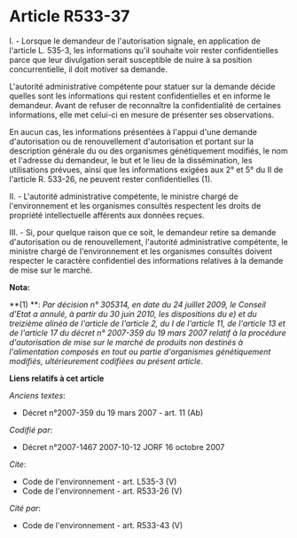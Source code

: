 # Article R533-37

I. - Lorsque le demandeur de l'autorisation signale, en application de l'article L. 535-3, les informations qu'il souhaite
voir rester confidentielles parce que leur divulgation serait susceptible de nuire à sa position concurrentielle, il doit
motiver sa demande.

L'autorité administrative compétente pour statuer sur la demande décide quelles sont les informations qui restent
confidentielles et en informe le demandeur. Avant de refuser de reconnaître la confidentialité de certaines informations,
elle met celui-ci en mesure de présenter ses observations.

En aucun cas, les informations présentées à l'appui d'une demande d'autorisation ou de renouvellement d'autorisation et
portant sur la description générale du ou des organismes génétiquement modifiés, le nom et l'adresse du demandeur, le but et
le lieu de la dissémination, les utilisations prévues, ainsi que les informations exigées aux 2° et 5° du II de l'article R.
533-26, ne peuvent rester confidentielles (1).

II. - L'autorité administrative compétente, le ministre chargé de l'environnement et les organismes consultés respectent les
droits de propriété intellectuelle afférents aux données reçues.

III. - Si, pour quelque raison que ce soit, le demandeur retire sa demande d'autorisation ou de renouvellement, l'autorité
administrative compétente, le ministre chargé de l'environnement et les organismes consultés doivent respecter le caractère
confidentiel des informations relatives à la demande de mise sur le marché.

**Nota:**

**(1) **: 
  _Par décision n° 305314, en date du 24 juillet 2009, le Conseil d'Etat a annulé, à partir du 30 juin 2010, les dispositions
du e) et du treizième alinéa de l'article de l'article 2, du I de l'article 11, de l'article 13 et de l'article 17 du décret
n° 2007-359 du 19 mars 2007 relatif à la procédure d'autorisation de mise sur le marché de produits non destinés à
l'alimentation composés en tout ou partie d'organismes génétiquement modifiés, ultérieurement codifiées au présent article_.

**Liens relatifs à cet article**

_Anciens textes_:

  - Décret  n°2007-359 du 19 mars 2007 - art. 11 (Ab)

_Codifié par_:

  - Décret n°2007-1467 2007-10-12 JORF 16 octobre 2007

_Cite_:

  - Code de l'environnement - art. L535-3 (V)
  - Code de l'environnement - art. R533-26 (V)

_Cité par_:

  - Code de l'environnement - art. R533-43 (V)

